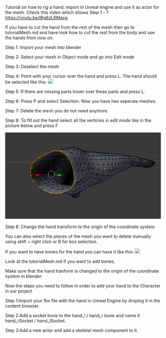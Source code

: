 Tutorial on how to rig a hand, import in Unreal engine and use it as actor for the mesh. Check this video which shows Step 1 - 7 https://youtu.be/IBg6zL6Maxg.

If you have to cut the hand from the rest of the mesh then go to tutorialMesh.md and have look how to cut the rest from the body and use the hands from now on.

Step 1: Import your mesh into blender

Step 2: Select your mesh in Object mode and go into Edit mode

Step 3: Deselect the mesh

Step 4: Point with your cursor over the hand and press L. The hand should be selected like this:
![](./Img/HandSelected.png)


Step 5: If there are missing parts hover over these parts and press L.

Step 6: Press P and select Selection. Now you have two seperate meshes.

Step 7: Delete the mesh you do not need anymore.

Step 8: To fill out the hand select all the verticies in edit mode like in the picture below and press F 

![](./Img/FillOutHand.png)

Step 8: Change the hand transform to the origin of the coordinate system

You can also select the pieces of the mesh you want to delete manually using shift + right click or B for box selection.


If you want to have bones for the hand you can have it like this:
![](./Img/HandBones.png)

Look at the tutorialMesh.md if you want to add bones.

Make sure that the hand tranform is changed to the origin of the coordinate system in blender.

Now the steps you need to follow in order to add your hand to the Character in our project

Step 1:Import your fbx file with the hand in Unreal Engine by droping it in the content browser.

Step 2:Add a socket bone to the hand_l / hand_r bone and name it hand_rSocket / hand_lSocket.

Step 3:Add a new actor and add a skeletal mesh component to it.